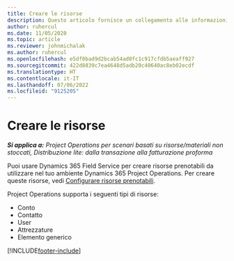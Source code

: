 ```yaml
---
title: Creare le risorse
description: Questo articolo fornisce un collegamento alle informazioni su come creare risorse prenotabili.
author: ruhercul
ms.date: 11/05/2020
ms.topic: article
ms.reviewer: johnmichalak
ms.author: ruhercul
ms.openlocfilehash: e5df0bad9d2bcab54ad0fc1c917cfdb5aeaff927
ms.sourcegitcommit: 422d8839c7ea4648d5adb20c40640ac8eb02ecdf
ms.translationtype: HT
ms.contentlocale: it-IT
ms.lasthandoff: 07/06/2022
ms.locfileid: "9125205"
---
```

# <a name="create-resources"></a>Creare le risorse

_**Si applica a:** Project Operations per scenari basati su risorse/materiali non stoccati, Distribuzione lite: dalla transazione alla fatturazione proforma_

Puoi usare Dynamics 365 Field Service per creare risorse prenotabili da utilizzare nel tuo ambiente Dynamics 365 Project Operations. Per creare queste risorse, vedi [Configurare risorse prenotabili](/dynamics365/field-service/set-up-bookable-resources).

Project Operations supporta i seguenti tipi di risorse:
- Conto
- Contatto
- User
- Attrezzature
- Elemento generico


[!INCLUDE[footer-include](../includes/footer-banner.md)]
